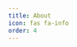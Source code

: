 ```yaml
---
title: About
icon: fas fa-info
order: 4
---
```


<!-- <style type='text/css'>
  [class*="containerV"] {
    display: flex;
    justify-content: space-between;}
  [class*="containerE"] {
    display: flex;
    margin-top: 8px;
    margin-left: 16px;}
  [class*="period"] {display: flex;
    flex-direction: column;
    align-items: flex-end;
    margin-top: 16px;
    margin-right: 40px;
    font-size: 16px;
    font-weight: 700;
    width: 200px;}
[class*="content"] {
    margin: 0 0 0 15px;
    width: 100%
    }
[class*="term"] {
    font-size: 12px;
    font-weight: 500;}
</style>

안녕하세요! 소개 추가

## Experience

<div class="containerE">
    <div class="period">
        <span>2020-07-27 ~ 2020-08-21</span>
        <span class="term">1 개월</span>
    </div>
    <div class="content">
        <h3>경험3</h3>
        <div>
            <span>에서 과정 수료
            <br>
           자료구조, 네트워크 등을 배움</span>
        </div>
    </div>
</div>

<div class="containerE">
<div class="period"><span>2020-08-31 ~ 2020-12-18</span>
<span class="term">4 개월</span>
</div>
<div class="content"><h3>경험2</h3>
<div><span>무슨무슨 과정 수료<br>동료와 함께 성장</span></div>
</div>
</div>

<div class="containerE">
<div class="period"><span>2021-02-08 ~ 2021-03-05</span>
<span class="term">1 개월</span>
</div>
<div class="content"><h3>어디서 / 인턴</h3>
<div><span> 부서에서 인턴 진행<br>서비스를 구현</span></div>
</div>
</div> -->